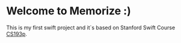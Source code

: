 # Welcome to Memorize :)

This is my first swift project and it`s based on Stanford Swift Course [CS193p](https://cs193p.sites.stanford.edu/2021-0).

